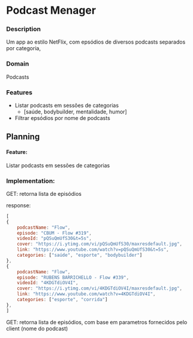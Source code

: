 # Podcast Menager


### Description
Um app ao estilo NetFlix, com epsódios de diversos podcasts separados por categoria,

### Domain
Podcasts 


### Features
 - Listar podcasts em sessões de categorias
   - [saúde, bodybuilder, mentalidade, humor]
 - Filtrar epsódios por nome de podcasts

## Planning


#### Feature:
  Listar podcasts em sessões de categorias

### Implementation:
 GET: retorna lista de episódios

response:

```js
[
{
    podcastName: "Flow",
    episode: "CBUM - Flow #319",
    videoId: "pQSuQmUfS30&t=5s",
    cover: "https://i.ytimg.com/vi/pQSuQmUfS30/maxresdefault.jpg",
    link: "https://www.youtube.com/watch?v=pQSuQmUfS30&t=5s",
    categories: ["saúde", "esporte", "bodybuilder"]
},
{
    podcastName: "Flow",
    episode: "RUBENS BARRICHELLO - Flow #339",
    videoId: "4KDGTdiOV4I",
    cover: "https://i.ytimg.com/vi/4KDGTdiOV4I/maxresdefault.jpg",
    link: "https://www.youtube.com/watch?v=4KDGTdiOV4I",
    categories: ["esporte", "corrida"]
},
]
```

GET: retorna lista de episódios, com base em parametros fornecidos pelo client (nome do podcast)


